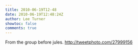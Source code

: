 ```yaml
---
title: 2010-06-19T12-48
date: 2010-06-19T12:48:24Z
author: Lee Turner
showtoc: false
comments: true
---
```


From the group before jules.  http://tweetphoto.com/27999156

